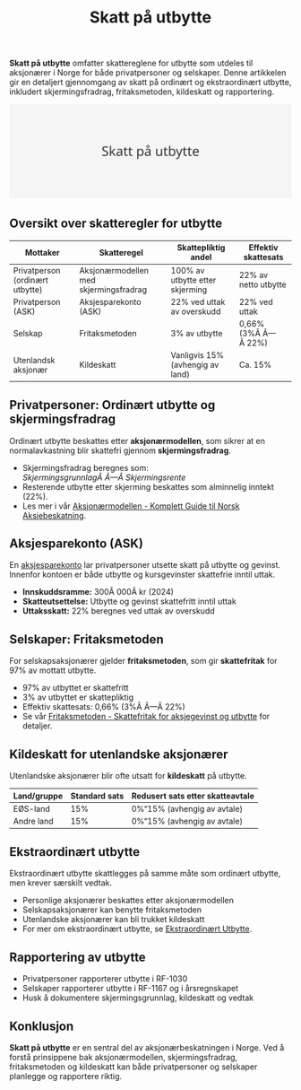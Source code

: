 ﻿---
title: "Skatt på utbytte"
seoTitle: "Skatt på utbytte"
description: '**Skatt på utbytte** omfatter skattereglene for utbytte som utdeles til aksjonærer i Norge for både privatpersoner og selskaper. Denne artikkelen gir en deta...'
---

**Skatt på utbytte** omfatter skattereglene for utbytte som utdeles til aksjonærer i Norge for både privatpersoner og selskaper. Denne artikkelen gir en detaljert gjennomgang av skatt på ordinært og ekstraordinært utbytte, inkludert skjermingsfradrag, fritaksmetoden, kildeskatt og rapportering.

![Skatt på utbytte](skatt-pa-utbytte-image.svg)

## Oversikt over skatteregler for utbytte

| Mottaker                           | Skatteregel                            | Skattepliktig andel               | Effektiv skattesats          |
|------------------------------------|-----------------------------------------|-----------------------------------|------------------------------|
| Privatperson (ordinært utbytte)    | Aksjonærmodellen med skjermingsfradrag   | 100% av utbytte etter skjerming   | 22% av netto utbytte         |
| Privatperson (ASK)                 | Aksjesparekonto (ASK)                   | 22% ved uttak av overskudd        | 22% ved uttak                |
| Selskap                            | Fritaksmetoden                           | 3% av utbytte                     | 0,66% (3%Â Ã—Â 22%)             |
| Utenlandsk aksjonær                | Kildeskatt                               | Vanligvis 15% (avhengig av land)  | Ca. 15%                      |

## Privatpersoner: Ordinært utbytte og skjermingsfradrag

Ordinært utbytte beskattes etter **aksjonærmodellen**, som sikrer at en normalavkastning blir skattefri gjennom **skjermingsfradrag**.

* Skjermingsfradrag beregnes som:  
  _SkjermingsgrunnlagÂ Ã—Â Skjermingsrente_  
* Resterende utbytte etter skjerming beskattes som alminnelig inntekt (22%).  
* Les mer i vår [Aksjonærmodellen - Komplett Guide til Norsk Aksjebeskatning](/blogs/regnskap/aksjonaermodellen-guide "Aksjonærmodellen - Komplett Guide til Norsk Aksjebeskatning").

## Aksjesparekonto (ASK)

En [aksjesparekonto](/blogs/regnskap/hva-er-aksjesparekonto "Hva er Aksjesparekonto? Fordeler, begrensninger og regler") lar privatpersoner utsette skatt på utbytte og gevinst. Innenfor kontoen er både utbytte og kursgevinster skattefrie inntil uttak.

* **Innskuddsramme:** 300Â 000Â kr (2024)  
* **Skatteutsettelse:** Utbytte og gevinst skattefritt inntil uttak  
* **Uttaksskatt:** 22% beregnes ved uttak av overskudd

## Selskaper: Fritaksmetoden

For selskapsaksjonærer gjelder **fritaksmetoden**, som gir **skattefritak** for 97% av mottatt utbytte.

* 97% av utbyttet er skattefritt  
* 3% av utbyttet er skattepliktig  
* Effektiv skattesats: 0,66% (3%Â Ã—Â 22%)  
* Se vår [Fritaksmetoden - Skattefritak for aksjegevinst og utbytte](/blogs/regnskap/hva-er-fritaksmetoden "Fritaksmetoden - Komplett guide til skattefritak av aksjegevinst og utbytte") for detaljer.

## Kildeskatt for utenlandske aksjonærer

Utenlandske aksjonærer blir ofte utsatt for **kildeskatt** på utbytte.

| Land/gruppe        | Standard sats | Redusert sats etter skatteavtale |
|--------------------|---------------|----------------------------------|
| EØS-land           | 15%           | 0%“15% (avhengig av avtale)      |
| Andre land         | 15%           | 0%“15% (avhengig av avtale)      |

## Ekstraordinært utbytte

Ekstraordinært utbytte skattlegges på samme måte som ordinært utbytte, men krever særskilt vedtak.

* Personlige aksjonærer beskattes etter aksjonærmodellen  
* Selskapsaksjonærer kan benytte fritaksmetoden  
* Utenlandske aksjonærer kan bli trukket kildeskatt  
* For mer om ekstraordinært utbytte, se [Ekstraordinært Utbytte](/blogs/regnskap/ekstraordinart-utbytte "Ekstraordinært Utbytte - Alt du trenger å vite om ekstraordinært utbytte").

## Rapportering av utbytte

* Privatpersoner rapporterer utbytte i RF-1030  
* Selskaper rapporterer utbytte i RF-1167 og i årsregnskapet  
* Husk å dokumentere skjermingsgrunnlag, kildeskatt og vedtak

## Konklusjon

**Skatt på utbytte** er en sentral del av aksjonærbeskatningen i Norge. Ved å forstå prinsippene bak aksjonærmodellen, skjermingsfradrag, fritaksmetoden og kildeskatt kan både privatpersoner og selskaper planlegge og rapportere riktig.









